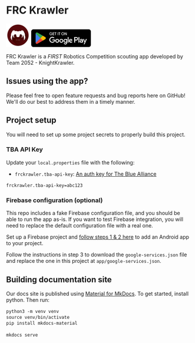 # FRC Krawler

<img src="https://raw.githubusercontent.com/frc2052/FRC-Krawler/master/art/logoformarketing.jpg" width="64"> [<img src="https://github.com/pioug/google-play-badges/blob/main/svg/English.svg" alt="Google Play" height="48"/>](https://play.google.com/store/apps/details?id=com.team2052.frckrawler&hl=en)

FRC Krawler is a *FIRST* Robotics Competition scouting app developed by Team 2052 - KnightKrawler.

## Issues using the app?
Please feel free to open feature requests and bug reports here on GitHub! We'll do our best to
address them in a timely manner.

## Project setup
You will need to set up some project secrets to properly build this project.

### TBA API Key
Update your `local.properties` file with the following:

 * `frckrawler.tba-api-key`: [An auth key for The Blue Alliance](https://www.thebluealliance.com/apidocs)

```
frckrawler.tba-api-key=abc123
```

### Firebase configuration (optional)
This repo includes a fake Firebase configuration file, and you should be able to run the app as-is.
If you want to test Firebase integration, you will need to replace the default configuration file 
with a real one.

Set up a Firebase project and [follow steps 1 & 2 here](https://firebase.google.com/docs/android/setup?authuser=1&hl=en#console) to add an Android app to your project.

Follow the instructions in step 3 to download the `google-services.json` file and replace the one in this project at `app/google-services.json`.

## Building documentation site
Our docs site is published using [Material for MkDocs](https://squidfunk.github.io/mkdocs-material/).
To get started, install python. Then run:
```shell
python3 -m venv venv
source venv/bin/activate
pip install mkdocs-material

mkdocs serve
```
